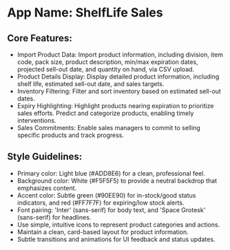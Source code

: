 # **App Name**: ShelfLife Sales

## Core Features:

- Import Product Data: Import product information, including division, item code, pack size, product description, min/max expiration dates, projected sell-out date, and quantity on hand, via CSV upload.
- Product Details Display: Display detailed product information, including shelf life, estimated sell-out date, and sales targets.
- Inventory Filtering: Filter and sort inventory based on estimated sell-out dates.
- Expiry Highlighting: Highlight products nearing expiration to prioritize sales efforts. Predict and categorize products, enabling timely interventions.
- Sales Commitments: Enable sales managers to commit to selling specific products and track progress.

## Style Guidelines:

- Primary color: Light blue (#ADD8E6) for a clean, professional feel.
- Background color: White (#F5F5F5) to provide a neutral backdrop that emphasizes content.
- Accent color: Subtle green (#90EE90) for in-stock/good status indicators, and red (#FF7F7F) for expiring/low stock alerts.
- Font pairing: 'Inter' (sans-serif) for body text, and 'Space Grotesk' (sans-serif) for headlines.
- Use simple, intuitive icons to represent product categories and actions.
- Maintain a clean, card-based layout for product information.
- Subtle transitions and animations for UI feedback and status updates.